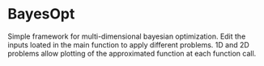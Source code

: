 # BayesOpt
Simple framework for multi-dimensional bayesian optimization. Edit the inputs loated in the main function to apply different problems. 1D and 2D problems allow plotting of the approximated function at each function call.
